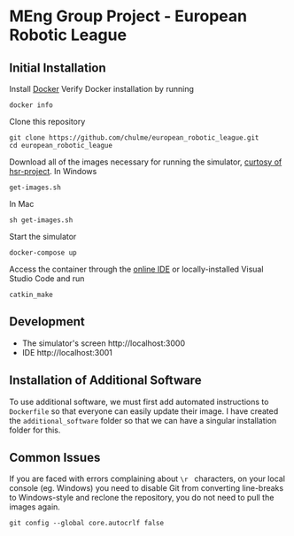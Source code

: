 # MEng Group Project - European Robotic League
## Initial Installation
Install [Docker](https://www.docker.com/)
Verify Docker installation by running
```
docker info
```
Clone this repository
```
git clone https://github.com/chulme/european_robotic_league.git
cd european_robotic_league
```
Download all of the images necessary for running the simulator, [curtosy of hsr-project](https://github.com/hsr-project/tmc_wrs_docker).
In Windows
```
get-images.sh
```
In Mac
```
sh get-images.sh
```
Start the simulator
```
docker-compose up
```
Access the container through the [online IDE](http://localhost:3001) or locally-installed Visual Studio Code and run
```
catkin_make
```
## Development
- The simulator's screen http://localhost:3000
- IDE http://localhost:3001

## Installation of Additional Software
To use additional software, we must first add automated instructions to `Dockerfile` so that everyone can easily update their image. I have created the `additional_software` folder so that we can have a singular installation folder for this.

## Common Issues
If you are faced with errors complaining about `\r ` characters, on your local console (eg. Windows) you need to disable Git from converting line-breaks to Windows-style and reclone the repository, you do not need to pull the images again.
```
git config --global core.autocrlf false
```
